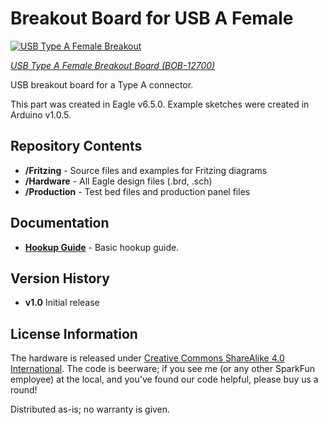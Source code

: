 Breakout Board for USB A Female
===============================

[![USB Type A Female Breakout](https://dlnmh9ip6v2uc.cloudfront.net/assets/2/a/5/8/3/52f29ce3ce395f99108b4568.jpg)](https://dlnmh9ip6v2uc.cloudfront.net/assets/2/a/5/8/3/52f29ce3ce395f99108b4568.jpg)

[*USB Type A Female Breakout Board (BOB-12700)*](https://www.sparkfun.com/products/12700)

USB breakout board for a Type A connector.

This part was created in Eagle v6.5.0. Example sketches were created in Arduino v1.0.5.

Repository Contents
-------------------

* **/Fritzing** - Source files and examples for Fritzing diagrams
* **/Hardware** - All Eagle design files (.brd, .sch)
* **/Production** - Test bed files and production panel files

Documentation
--------------
* **[Hookup Guide](https://learn.sparkfun.com/tutorials/usb-type-a-female-breakout-hookup-guide)** - Basic hookup guide.

Version History
---------------
* **v1.0** Initial release

License Information
-------------------
The hardware is released under [Creative Commons ShareAlike 4.0 International](https://creativecommons.org/licenses/by-sa/4.0/).
The code is beerware; if you see me (or any other SparkFun employee) at the local, and you've found our code helpful, please buy us a round!

Distributed as-is; no warranty is given.
